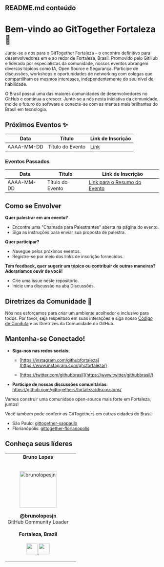 ## README.md conteúdo

# Bem-vindo ao GitTogether Fortaleza 🚀

Junte-se a nós para o GitTogether Fortaleza – o encontro definitivo para desenvolvedores em e ao redor de Fortaleza, Brasil. Promovido pelo GitHub e liderado por especialistas da comunidade, nossos eventos abrangem diversos tópicos como IA, Open Source e Segurança. Participe de discussões, workshops e oportunidades de networking com colegas que compartilham os mesmos interesses, independentemente do seu nível de habilidade.

O Brasil possui uma das maiores comunidades de desenvolvedores no GitHub e continua a crescer. Junte-se a nós nesta iniciativa da comunidade, molde o futuro do software e conecte-se com as mentes mais brilhantes do Brasil em tecnologia.

## Próximos Eventos ✨

| Data | Título | Link de Inscrição |
|------------|-------------|-------------------|
| AAAA-MM-DD | Título do Evento | [Link]() |

### Eventos Passados

| Data | Título | Link de Inscrição |
|------------|-------------|---------------------|
| AAAA-MM-DD | Título do Evento | [Link para o Resumo do Evento]() |

## Como se Envolver

**Quer palestrar em um evento?**
- Encontre uma "Chamada para Palestrantes" aberta na página do evento.
- Siga as instruções para enviar sua proposta de palestra.

**Quer participar?**
- Navegue pelos próximos eventos.
- Registre-se por meio dos links de inscrição fornecidos.

**Tem feedback, quer sugerir um tópico ou contribuir de outras maneiras? Adoraríamos ouvir de você!**
- Crie uma issue neste repositório.
- Inicie uma discussão na aba Discussões.

## Diretrizes da Comunidade 🤝

Nós nos esforçamos para criar um ambiente acolhedor e inclusivo para todos. Por favor, seja respeitoso em suas interações e siga nosso [Código de Conduta](link) e as Diretrizes da Comunidade do GitHub.

## Mantenha-se Conectado!

*   **Siga-nos nas redes sociais:**
    
    *   [https://instagram.com/githubfortaleza](https://www.instagram.com/ghcfortaleza/)
        
    *   [https://twitter.com/githubbrasil](https://www.twitter/githubbrasil/)
        
*   **Participe de nossas discussões comunitárias:** https://github.com/gittogethers/fortaleza/discussions/
    
Vamos construir uma comunidade open-source mais forte em Fortaleza, juntos!

Você também pode conferir os GitTogethers em outras cidades do Brasil:

- São Paulo: [gittogether-saopaulo](https://github.com/gittogether/saopaulo)
- Florianópolis: [gittogether-florianopolis](https://github.com/gittogether/florianopolis)

Conheça seus líderes
--------------------
<table align="center">
  <tr align="center">
    <td>
      <strong>Bruno Lopes</strong>
      <p align="center">
        <br>
        <a href="https://www.instagram.com/brunolopesjn/">
          <img src="https://avatars.githubusercontent.com/u/104230771?v=4"  height="120" alt="brunolopesjn">
        </a>
      </p>
      <p align="center">
        <strong>@brunolopesjn</strong><br>
        GitHub Community Leader<br>
        <br><strong>Fortaleza, Brazil</strong><br>
        <br>
        <a href="https://github.com/brunolopesjn">
          <img src="http://www.iconninja.com/files/241/825/211/round-collaboration-social-github-code-circle-network-icon.svg" width="36" height = "36"/>
        </a>
        <a href="https://www.linkedin.com/in/brunolopesjn/">
          <img src="http://www.iconninja.com/files/863/607/751/network-linkedin-social-connection-circular-circle-media-icon.svg" width="36" height="36"/>
        </a>
      </p>
    </td>
    <td>
    </td>



